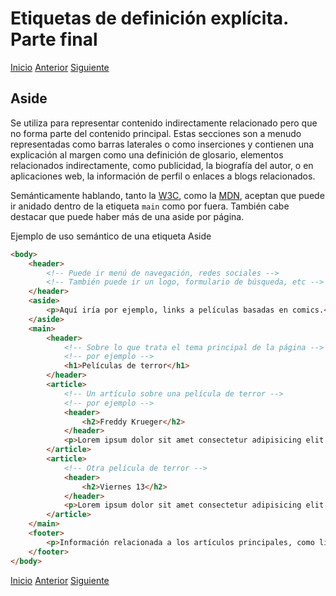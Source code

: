 # Etiquetas de definición explícita. Parte final

[Inicio](../README.md) [Anterior](i_article-y-section.md) [Siguiente](k_elementos-de-bloque.md)

## Aside

Se utiliza para representar contenido indirectamente relacionado pero que no forma parte del contenido principal. Estas secciones son a menudo representadas como barras laterales o como inserciones y contienen una explicación al margen como una definición de glosario, elementos relacionados indirectamente, como publicidad, la biografía del autor, o en aplicaciones web, la información de perfil o enlaces a blogs relacionados.

Semánticamente hablando, tanto la [W3C](https://www.w3.org/TR/2011/WD-html5-author-20110809/the-aside-element.html), como la [MDN](https://developer.mozilla.org/es/docs/Web/HTML/Elemento/aside), aceptan que puede ir anidado dentro de la etiqueta `main` como por fuera. También cabe destacar que puede haber más de una aside por página.

Ejemplo de uso semántico de una etiqueta Aside

```html
<body>
    <header>
        <!-- Puede ir menú de navegación, redes sociales -->
        <!-- También puede ir un logo, formulario de búsqueda, etc -->
    </header>
    <aside>
        <p>Aquí iría por ejemplo, links a películas basadas en comics.</p>
    </aside>
    <main>
        <header>
            <!-- Sobre lo que trata el tema principal de la página -->
            <!-- por ejemplo -->
            <h1>Películas de terror</h1>
        </header>
        <article>
            <!-- Un artículo sobre una película de terror -->
            <!-- por ejemplo -->
            <header>
                <h2>Freddy Krueger</h2>
            </header>
            <p>Lorem ipsum dolor sit amet consectetur adipisicing elit.</p>
        </article>
        <article>
            <!-- Otra película de terror -->
            <header>
                <h2>Viernes 13</h2>
            </header>
            <p>Lorem ipsum dolor sit amet consectetur adipisicing elit.</p>
        </article>
    </main>
    <footer>
        <p>Información relacionada a los artículos principales, como link de recursos. Los autores, etc, etc.</p>
    </footer>
</body>
```

[Inicio](../README.md) [Anterior](i_article-y-section.md) [Siguiente](k_elementos-de-bloque.md)
